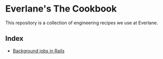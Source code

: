 # Everlane's The Cookbook

This repository is a collection of engineering recipes we use at Everlane.

## Index

* [Background jobs in Rails](./rails-background-jobs/index.md)

